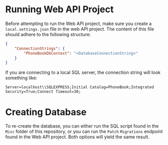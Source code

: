 # Running Web API Project
Before attempting to run the Web API project, make sure you create a `local.settings.json` file in the web API project. The content of this file should adhere to the following structure:

```json
{
    "ConnectionStrings": {
        "PhoneBookDbContext": "<DatabaseConnectionString>"
    }
}
```

If you are connecting to a local SQL server, the connection string will look something like:
```
Server=localhost\\SQLEXPRESS;Initial Catalog=PhoneBook;Integrated Security=True;Connect Timeout=30;
```

# Creating Database
To re-create the database, you can either run the SQL script found in the `Misc` folder of this repository, or you can run the `Patch` `Migrations` endpoint found in the Web API project. Both options will yield the same result.